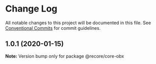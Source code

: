 # Change Log

All notable changes to this project will be documented in this file.
See [Conventional Commits](https://conventionalcommits.org) for commit guidelines.

## 1.0.1 (2020-01-15)

**Note:** Version bump only for package @recore/core-obx
